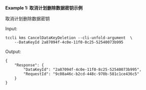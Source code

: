 **Example 1: 取消计划删除数据密钥示例**

取消计划删除数据密钥

Input: 

```
tccli kms CancelDataKeyDeletion --cli-unfold-argument  \
    --DataKeyId 2a87094f-4c0e-11f0-8c25-52540073b995
```

Output: 
```
{
    "Response": {
        "DataKeyId": "2a87094f-4c0e-11f0-8c25-52540073b995",
        "RequestId": "9c08a46c-b2cd-448c-970b-581c1ce436c5"
    }
}
```

